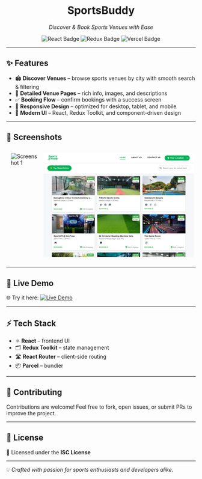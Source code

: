 <h1 align="center">SportsBuddy</h1>
<p align="center">
  <i>Discover & Book Sports Venues with Ease</i>
</p>

<p align="center">
  <img src="https://img.shields.io/badge/React-18-blue?logo=react" alt="React Badge"/>
  <img src="https://img.shields.io/badge/Redux-Toolkit-purple?logo=redux" alt="Redux Badge"/>
  <img src="https://img.shields.io/badge/Deployed-Vercel-black?logo=vercel" alt="Vercel Badge"/>
</p>

---

## ✨ Features

- 🏟️ **Discover Venues** – browse sports venues by city with smooth search & filtering
- 📍 **Detailed Venue Pages** – rich info, images, and descriptions
- ✅ **Booking Flow** – confirm bookings with a success screen
- 📱 **Responsive Design** – optimized for desktop, tablet, and mobile
- 🎨 **Modern UI** – React, Redux Toolkit, and component-driven design

---

## 📸 Screenshots

<div style="display: flex; gap: 12px; overflow-x: auto; padding: 12px; scrollbar-width: none;">
  <img src="UI%20Screenshots/sports-buddy-alpha.vercel.app_(iPad%20Air).png" alt="Screenshot 1" width="400"/>
  <img src="UI%20Screenshots/sports-buddy-alpha.vercel.app_(iPad%20Air)%20(1).png" alt="Screenshot 2" width="400"/>
  <img src="UI%20Screenshots/sports-buddy-alpha.vercel.app_(iPad%20Air)%20(2).png" alt="Screenshot 3" width="400"/>
  <img src="UI%20Screenshots/sports-buddy-alpha.vercel.app_(iPad%20Air)%20(3).png" alt="Screenshot 4" width="400"/>
</div>

---

## 🚀 Live Demo

🌐 Try it here: [![Live Demo](https://img.shields.io/badge/Live-Demo-brightgreen?style=for-the-badge&logo=vercel)](https://sports-buddy-alpha.vercel.app/)

---

## ⚡ Tech Stack

- ⚛️ **React** – frontend UI
- 🗂️ **Redux Toolkit** – state management
- 🛣️ **React Router** – client-side routing
- 📦 **Parcel** – bundler

---

## 🤝 Contributing

Contributions are welcome! Feel free to fork, open issues, or submit PRs to improve the project.

---

## 📄 License

📌 Licensed under the **ISC License**

---

💡 _Crafted with passion for sports enthusiasts and developers alike._
